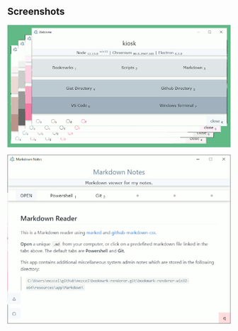 ## Screenshots

![group-colors-600x329.gif](group-colors-600x329.gif)

![kiosk-md.gif](kiosk-md.gif)
